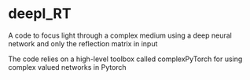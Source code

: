 # deepl_RT

A code to focus light through a complex medium using a deep neural network and only the reflection matrix in input

The code relies on a high-level toolbox called complexPyTorch for using complex valued networks in Pytorch


